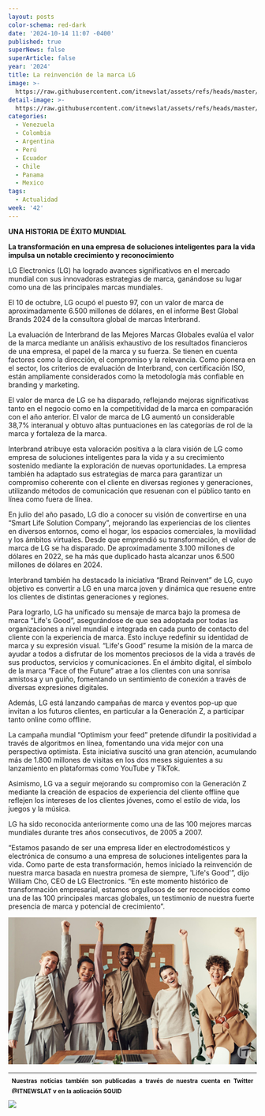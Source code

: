 ```yaml
---
layout: posts
color-schema: red-dark
date: '2024-10-14 11:07 -0400'
published: true
superNews: false
superArticle: false
year: '2024'
title: La reinvención de la marca LG
image: >-
  https://raw.githubusercontent.com/itnewslat/assets/refs/heads/master/img/540x320/Celebracion-exito-p.jpg
detail-image: >-
  https://raw.githubusercontent.com/itnewslat/assets/refs/heads/master/img/1024x680/Celebracion-exito-g.jpg
categories:
  - Venezuela
  - Colombia
  - Argentina
  - Perú
  - Ecuador
  - Chile
  - Panama
  - Mexico
tags:
  - Actualidad
week: '42'
---
```

**UNA HISTORIA DE ÉXITO MUNDIAL**

**La transformación en una empresa de soluciones inteligentes para la vida impulsa un notable crecimiento y reconocimiento**

LG Electronics (LG) ha logrado avances significativos en el mercado mundial con sus innovadoras estrategias de marca, ganándose su lugar como una de las principales marcas mundiales.

El 10 de octubre, LG ocupó el puesto 97, con un valor de marca de aproximadamente 6.500 millones de dólares, en el informe Best Global Brands 2024 de la consultora global de marcas Interbrand.

La evaluación de Interbrand de las Mejores Marcas Globales evalúa el valor de la marca mediante un análisis exhaustivo de los resultados financieros de una empresa, el papel de la marca y su fuerza. Se tienen en cuenta factores como la dirección, el compromiso y la relevancia. Como pionera en el sector, los criterios de evaluación de Interbrand, con certificación ISO, están ampliamente considerados como la metodología más confiable en branding y marketing.

El valor de marca de LG se ha disparado, reflejando mejoras significativas tanto en el negocio como en la competitividad de la marca en comparación con el año anterior. El valor de marca de LG aumentó un considerable 38,7% interanual y obtuvo altas puntuaciones en las categorías de rol de la marca y fortaleza de la marca.

Interbrand atribuye esta valoración positiva a la clara visión de LG como empresa de soluciones inteligentes para la vida y a su crecimiento sostenido mediante la exploración de nuevas oportunidades. La empresa también ha adaptado sus estrategias de marca para garantizar un compromiso coherente con el cliente en diversas regiones y generaciones, utilizando métodos de comunicación que resuenan con el público tanto en línea como fuera de línea.

En julio del año pasado, LG dio a conocer su visión de convertirse en una “Smart Life Solution Company”, mejorando las experiencias de los clientes en diversos entornos, como el hogar, los espacios comerciales, la movilidad y los ámbitos virtuales. Desde que emprendió su transformación, el valor de marca de LG se ha disparado. De aproximadamente 3.100 millones de dólares en 2022, se ha más que duplicado hasta alcanzar unos 6.500 millones de dólares en 2024. 

Interbrand también ha destacado la iniciativa “Brand Reinvent” de LG, cuyo objetivo es convertir a LG en una marca joven y dinámica que resuene entre los clientes de distintas generaciones y regiones.

Para lograrlo, LG ha unificado su mensaje de marca bajo la promesa de marca “Life's Good”, asegurándose de que sea adoptada por todas las organizaciones a nivel mundial e integrada en cada punto de contacto del cliente con la experiencia de marca. Esto incluye redefinir su identidad de marca y su expresión visual. “Life's Good” resume la misión de la marca de ayudar a todos a disfrutar de los momentos preciosos de la vida a través de sus productos, servicios y comunicaciones. En el ámbito digital, el símbolo de la marca “Face of the Future” atrae a los clientes con una sonrisa amistosa y un guiño, fomentando un sentimiento de conexión a través de diversas expresiones digitales.

Además, LG está lanzando campañas de marca y eventos pop-up que invitan a los futuros clientes, en particular a la Generación Z, a participar tanto online como offline.

La campaña mundial “Optimism your feed” pretende difundir la positividad a través de algoritmos en línea, fomentando una vida mejor con una perspectiva optimista. Esta iniciativa suscitó una gran atención, acumulando más de 1.800 millones de visitas en los dos meses siguientes a su lanzamiento en plataformas como YouTube y TikTok.

Asimismo, LG va a seguir mejorando su compromiso con la Generación Z mediante la creación de espacios de experiencia del cliente offline que reflejen los intereses de los clientes jóvenes, como el estilo de vida, los juegos y la música.

LG ha sido reconocida anteriormente como una de las 100 mejores marcas mundiales durante tres años consecutivos, de 2005 a 2007.

“Estamos pasando de ser una empresa líder en electrodomésticos y electrónica de consumo a una empresa de soluciones inteligentes para la vida. Como parte de esta transformación, hemos iniciado la reinvención de nuestra marca basada en nuestra promesa de siempre, 'Life's Good'”, dijo William Cho, CEO de LG Electronics. “En este momento histórico de transformación empresarial, estamos orgullosos de ser reconocidos como una de las 100 principales marcas globales, un testimonio de nuestra fuerte presencia de marca y potencial de crecimiento”. 

![](https://raw.githubusercontent.com/itnewslat/assets/refs/heads/master/img/540x320/Celebracion-exito-p.jpg)

<table style="height: 42px;" width="569">
<tbody>
<tr>
<td style="text-align: justify;"><sub><strong>Nuestras noticias también son publicadas a través de nuestra cuenta en Twitter <a href="https://twitter.com/itnewslat?lang=es">@ITNEWSLAT</a> y en la aplicación <a href="https://squidapp.co/en/">SQUID</a></strong></sub></td>
</tr>
</tbody>
</table>

<img src="https://tracker.metricool.com/c3po.jpg?hash=56f88a41e39ab42c063cc51676587a04"/>